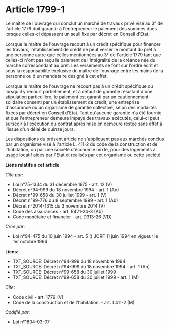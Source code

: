 # Article 1799-1

Le maître de l'ouvrage qui conclut un marché de travaux privé visé au 3° de l'article 1779 doit garantir à l'entrepreneur le
paiement des sommes dues lorsque celles-ci dépassent un seuil fixé par décret en Conseil d'Etat.

Lorsque le maître de l'ouvrage recourt à un crédit spécifique pour financer les travaux, l'établissement de crédit ne peut
verser le montant du prêt à une personne autre que celles mentionnées au 3° de l'article 1779 tant que celles-ci n'ont pas
reçu le paiement de l'intégralité de la créance née du marché correspondant au prêt. Les versements se font sur l'ordre écrit
et sous la responsabilité exclusive du maître de l'ouvrage entre les mains de la personne ou d'un mandataire désigné à cet
effet.

Lorsque le maître de l'ouvrage ne recourt pas à un crédit spécifique ou lorsqu'il y recourt partiellement, et à défaut de
garantie résultant d'une stipulation particulière, le paiement est garanti par un cautionnement solidaire consenti par un
établissement de crédit, une entreprise d'assurance ou un organisme de garantie collective, selon des modalités fixées par
décret en Conseil d'Etat. Tant qu'aucune garantie n'a été fournie et que l'entrepreneur demeure impayé des travaux exécutés,
celui-ci peut surseoir à l'exécution du contrat après mise en demeure restée sans effet à l'issue d'un délai de quinze jours.

Les dispositions du présent article ne s'appliquent pas aux marchés conclus par un organisme visé à l'article L. 411-2 du
code de la construction et de l'habitation, ou par une société d'économie mixte, pour des logements à usage locatif aidés par
l'Etat et réalisés par cet organisme ou cette société.

**Liens relatifs à cet article**

_Cité par_:

  - Loi n°75-1334 du 31 décembre 1975 - art. 12 (V)
  - Décret n°94-999 du 18 novembre 1994 - art. 1 (An)
  - Décret n°99-658 du 30 juillet 1999 - art. 1 (V)
  - Décret n°99-776 du 8 septembre 1999 - art. 1 (Ab)
  - Décret n°2014-1315 du 3 novembre 2014 (V)
  - Code des assurances - art. R421-24-3 (Ab)
  - Code monétaire et financier - art. D313-26 (VD)

_Créé par_:

  - Loi n°94-475 du 10 juin 1994 - art. 5 () JORF 11 juin 1994 en vigueur le 1er octobre 1994

**Liens**:

  - TXT_SOURCE: Décret n°94-999 du 18 novembre 1994
  - TXT_SOURCE: Décret n°94-999 du 18 novembre 1994 - art. 1 (An)
  - TXT_SOURCE: Décret n°99-658 du 30 juillet 1999
  - TXT_SOURCE: Décret n°99-658 du 30 juillet 1999 - art. 1 (M)

_Cite_:

  - Code civil - art. 1779 (V)
  - Code de la construction et de l'habitation. - art. L411-2 (M)

_Codifié par_:

  - Loi n°1804-03-07
